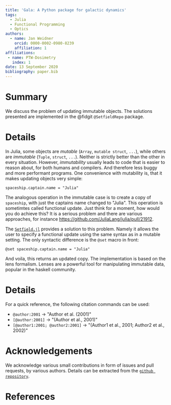 ```yaml
---
title: 'Gala: A Python package for galactic dynamics'
tags:
  - Julia
  - Functional Programming
  - Optics
authors:
  - name: Jan Weidner
    orcid: 0000-0002-0980-8239
    affiliation: 1
affiliations:
 - name: PTW-Dosimetry
   index: 1
date: 13 September 2020
bibliography: paper.bib
---
```


# Summary
We discuss the problem of updating immutable objects. The solutions presented are implemented in the @fidgit `@SetfieldRepo` package.

# Details

In Julia, some objects are *mutable* (`Array`, `mutable struct`, `...`), while others are *immutable* (`Tuple`, `struct`, `...`).
Neither is strictly better than the other in every situation. However, *immutability* usually leads to code that is easier to reason about, for both humans and compilers.
And therefore less buggy and more performant programs.
One convenience with mutability is, that it makes updating objects very simple:

`spaceship.captain.name = "Julia"`

The analogous operation in the immutable case is to create a copy of `spaceship`,
with just the captains name changed to "Julia". This operation is sometimtes called functional update.
Just think for a moment, how would you do achieve this?
It is a serious problem and there are various approaches, for instance https://github.com/JuliaLang/julia/pull/21912.

The [`Setfield.jl`](https://github.com/jw3126/Setfield.jl) provides a solution to this problem. Namely it allows the user
to specify a functional update using the same syntax as in a mutable setting. The only syntactic difference is the `@set` macro in front:

`@set spaceship.captain.name = "Julia"`

And voila, this returns an updated copy. The implementation is based on the lens formalism.
Lenses are a powerful tool for manipulating immutable data, popular in the haskell community.

# Details

For a quick reference, the following citation commands can be used:
- `@author:2001`  ->  "Author et al. (2001)"
- `[@author:2001]` -> "(Author et al., 2001)"
- `[@author1:2001; @author2:2001]` -> "(Author1 et al., 2001; Author2 et al., 2002)"

# Acknowledgements

We acknowledge various small contributions in form of issues and pull requests, by various
authors. Details can be extracted from the [`github repository`](https://github.com/jw3126/Setfield.jl).

# References
